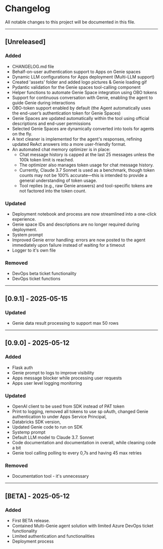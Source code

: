 # Changelog

All notable changes to this project will be documented in this file.

---

## [Unreleased]
### Added
- CHANGELOG.md file
- Behalf-on-user authentication support to Apps on Genie spaces
- Dynamic LLM configurations for Apps deployment (Multi-LLM support)
- Created 'assets' folder and added logo pictures & Genie loading gif
- Pydantic validation for the Genie spaces tool-calling component
- Helper functions to automate Genie Space integration using OBO tokens
- Support for continuous conversation with Genie, enabling the agent to guide Genie during interactions
- OBO-token support enabled by default (the Agent automatically uses the end-user’s authentication token for Genie Spaces)
- Genie Spaces are updated automatically within the tool using official descriptions and end-user permissions
- Selected Genie Spaces are dynamically converted into tools for agents on the fly.
- A text cleaner is implemented for the agent's responses, refining updated ReAct answers into a more user-friendly format.
- An automated chat memory optimizer is in place:
  - Chat message history is capped at the last 25 messages unless the 100k token limit is reached.
  - The optimizer also manages token usage for chat message history.
  - Currently, Claude 3.7 Sonnet is used as a benchmark, though token counts may not be 100% accurate—this is intended to provide a general understanding of token usage.
  - Tool replies (e.g., raw Genie answers) and tool-specific tokens are not factored into the token count.
  
### Updated
- Deployment notebook and process are now streamlined into a one-click experience.
- Genie space IDs and descriptions are no longer required during deployment.
- System prompt
- Improved Genie error handling: errors are now posted to the agent immediately upon failure instead of waiting for a timeout
- Logger to it's own file

### Removed
- DevOps beta ticket functionality 
- DevOps ticket functions

---
## [0.9.1] - 2025-05-15
### Updated
- Genie data result processing to support max 50 rows

---
## [0.9.0] - 2025-05-12
### Added
- Flask auth
- Genie prompt to logs to improve visibility
- Apps message blocker while processing user requests
- Apps user level logging monitoring 

### Updated
- OpenAI client to be used from SDK instead of PAT token
- Print to logging, removed all tokens to use sp oAuth, changed Genie authentication to under Apps Service Principal, 
- Databricks SDK version, 
- Updated Genie code to run on SDK
- Systemp prompt
- Default LLM model to Claude 3.7. Sonnet
- Code documentation and documentation in overall, while cleaning code a bit
- Genie tool calling polling to every 0,7s and having 45 max retries
### Removed
- Documentation tool - it's unnecessary
---
## [BETA] - 2025-05-12
### Added
- First BETA release.
- Contained Multi-Genie agent solution with limited Azure DevOps ticket functionality
- Limited authentication and functionalities
- Deployment process